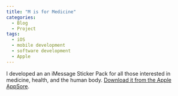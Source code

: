 ```yaml
---
title: "M is for Medicine"
categories:
  - Blog
  - Project
tags:
  - iOS
  - mobile development
  - software development
  - Apple
---
```



I developed an an iMessage Sticker Pack for all those interested in medicine, health, and the human body. [Download it from the Apple AppSore](https://itunes.apple.com/us/app/m-is-for-medicine/id1229953773).
